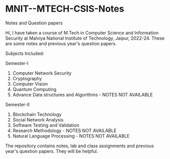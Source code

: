 # MNIT--MTECH-CSIS-Notes

Notes and Question papers 

Hi, I have taken a course of M.Tech in Computer Science and Information Security at Malviya National Institute of Technology, Jaipur, 2022-24. These are some notes and previous year's question papers.

Subjects Included:

Semester-I

1. Computer Network Security
2. Cryptography
3. Computer Vision
4. Quantum Computing
5. Advance Data structures and Algorithms - NOTES NOT AVAILABLE

Semester-II

1. Blockchain Technology
2. Social Network Analysis
3. Software Testing and Validation
4. Research Methodology - NOTES NOT AVAILABLE
5. Natural Language Processing - NOTES NOT AVAILABLE

The repository contains notes, lab and class assignments and previous year's question papers.
They will be helpful.
